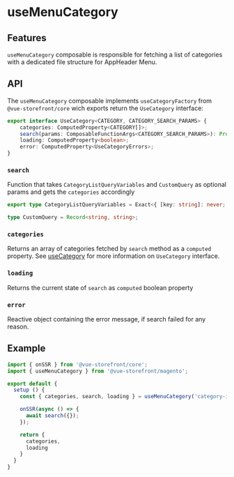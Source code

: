 # useMenuCategory

## Features
`useMenuCategory` composable is responsible for fetching a list of categories with a dedicated file structure for AppHeader Menu.

## API
The `useMenuCategory` composable implements `useCategoryFactory` from `@vue-storefront/core` wich exports return the `UseCategory` interface:
``` typescript
export interface UseCategory<CATEGORY, CATEGORY_SEARCH_PARAMS> {
    categories: ComputedProperty<CATEGORY[]>;
    search(params: ComposableFunctionArgs<CATEGORY_SEARCH_PARAMS>): Promise<void>;
    loading: ComputedProperty<boolean>;
    error: ComputedProperty<UseCategoryErrors>;
}
```

### `search`
Function that takes `CategoryListQueryVariables` and `CustomQuery` as optional params and gets the `categories` accordingly
``` typescript
export type CategoryListQueryVariables = Exact<{ [key: string]: never; }>;

type CustomQuery = Record<string, string>;
```

### `categories`
Returns an array of categories fetched by `search` method as a `computed` property.
See [useCategory](use-category.html) for more information on `UseCategory` interface.

### `loading`
Returns the current state of `search` as `computed` boolean property

### `error`
Reactive object containing the error message, if search failed for any reason.

## Example
```javascript
import { onSSR } from '@vue-storefront/core';
import { useMenuCategory } from '@vue-storefront/magento';

export default {
  setup () {
    const { categories, search, loading } = useMenuCategory('category-id');

    onSSR(async () => {
      await search({});
    });

    return {
      categories,
      loading
    }
  }
}
```
